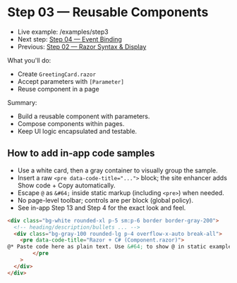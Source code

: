 # Step 03 — Reusable Components

- Live example: /examples/step3
- Next step: [Step 04 — Event Binding](./Step04.md)
- Previous: [Step 02 — Razor Syntax & Display](./Step02.md)

What you'll do:

- Create `GreetingCard.razor`
- Accept parameters with `[Parameter]`
- Reuse component in a page

Summary:

- Build a reusable component with parameters.
- Compose components within pages.
- Keep UI logic encapsulated and testable.

## How to add in‑app code samples

- Use a white card, then a gray container to visually group the sample.
- Insert a raw `<pre data-code-title="...">` block; the site enhancer adds Show code + Copy automatically.
- Escape `@` as `&#64;` inside static markup (including `<pre>`) when needed.
- No page-level toolbar; controls are per block (global policy).
- See in-app Step 13 and Step 4 for the exact look and feel.

```html
<div class="bg-white rounded-xl p-5 sm:p-6 border border-gray-200">
  <!-- heading/description/bullets ... -->
  <div class="bg-gray-100 rounded-lg p-4 overflow-x-auto break-all">
    <pre data-code-title="Razor + C# (Component.razor)">
@* Paste code here as plain text. Use &#64; to show @ in static examples. *@
		</pre
    >
  </div>
</div>
```
